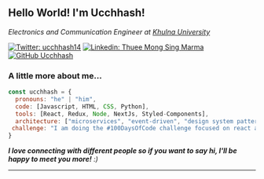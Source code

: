 <h2> Hello World! I'm Ucchhash!</h2>
<!-- <img align='right' src="https://media.giphy.com/media/ieyl9zmCjO4b4t6qoY/giphy.gif" width="230"> -->
<p><em>Electronics and Communication Engineer at <a href="https://ku.ac.bd">Khulna University</a></br> 
</em></p>

[![Twitter: ucchhash14](https://img.shields.io/twitter/follow/ucchhash14?style=social)](https://twitter.com/ucchhash14)
[![Linkedin: Thuee Mong Sing Marma](https://img.shields.io/badge/-thueemongsingmarma-blue?style=flat-square&logo=Linkedin&logoColor=white&link=https://www.linkedin.com/in/thuee-mong-sing-marma-520127220/)](https://www.linkedin.com/in/thuee-mong-sing-marma-520127220/)
[![GitHub Ucchhash](https://img.shields.io/github/followers/Ucchhash?label=follow&style=social)](https://github.com/Ucchhash)


### A little more about me...  

```javascript
const ucchhash = {
  pronouns: "he" | "him",
  code: [Javascript, HTML, CSS, Python],
  tools: [React, Redux, Node, NextJs, Styled-Components],
  architecture: ["microservices", "event-driven", "design system pattern"],
 challenge: "I am doing the #100DaysOfCode challenge focused on react and typescript"
}
```

<em><b>I love connecting with different people so if you want to say hi, I'll be happy to meet you more!</b> :)</em>

---
